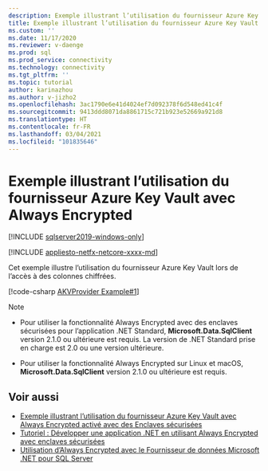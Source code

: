 ```yaml
---
description: Exemple illustrant l’utilisation du fournisseur Azure Key Vault avec Always Encrypted
title: Exemple illustrant l’utilisation du fournisseur Azure Key Vault avec Always Encrypted | Microsoft Docs
ms.custom: ''
ms.date: 11/17/2020
ms.reviewer: v-daenge
ms.prod: sql
ms.prod_service: connectivity
ms.technology: connectivity
ms.tgt_pltfrm: ''
ms.topic: tutorial
author: karinazhou
ms.author: v-jizho2
ms.openlocfilehash: 3ac1790e6e41d4024ef7d092378f6d548ed41c4f
ms.sourcegitcommit: 9413ddd8071da8861715c721b923e52669a921d8
ms.translationtype: HT
ms.contentlocale: fr-FR
ms.lasthandoff: 03/04/2021
ms.locfileid: "101835646"
---
```

# <a name="example-demonstrating-use-of-azure-key-vault-provider-with-always-encrypted"></a>Exemple illustrant l’utilisation du fournisseur Azure Key Vault avec Always Encrypted

[!INCLUDE [sqlserver2019-windows-only](../../../includes/applies-to-version/sqlserver2019-windows-only.md)]

[!INCLUDE [appliesto-netfx-netcore-xxxx-md](../../../includes/appliesto-netfx-netcore-netst-md.md)]

Cet exemple illustre l’utilisation du fournisseur Azure Key Vault lors de l’accès à des colonnes chiffrées.

[!code-csharp [AKVProvider Example#1](~/../sqlclient/doc/samples/AzureKeyVaultProviderExample.cs#1)]

> [!NOTE]
> - Pour utiliser la fonctionnalité Always Encrypted avec des enclaves sécurisées pour l’application .NET Standard, **Microsoft.Data.SqlClient** version 2.1.0 ou ultérieure est requis. La version de .NET Standard prise en charge est 2.0 ou une version ultérieure. 
>
> - Pour utiliser la fonctionnalité Always Encrypted sur Linux et macOS, **Microsoft.Data.SqlClient** version 2.1.0 ou ultérieure est requis.

## <a name="see-also"></a>Voir aussi

- [Exemple illustrant l’utilisation du fournisseur Azure Key Vault avec Always Encrypted activé avec des Enclaves sécurisées](azure-key-vault-enclave-example.md)
- [Tutoriel : Développer une application .NET en utilisant Always Encrypted avec enclaves sécurisées](tutorial-always-encrypted-enclaves-develop-net-apps.md)
- [Utilisation d’Always Encrypted avec le Fournisseur de données Microsoft .NET pour SQL Server](sqlclient-support-always-encrypted.md)
